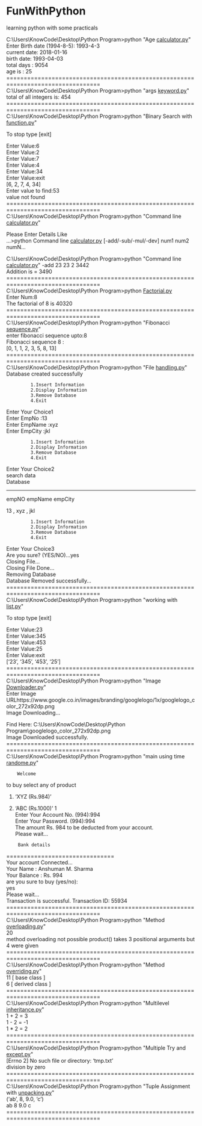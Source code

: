 # FunWithPython
learning python with some practicals

<div id="preview1" class="g-b g-b--t1of2 split split-preview">
  <div id="preview" class="preview-html" preview="" debounce="150"><p>C:\Users\KnowCode\Desktop\Python Program&gt;python "Age <a href="http://calculator.py">calculator.py</a>"<br>
Enter Birth date (1994-8-5): 1993-4-3<br>
current date:  2018-01-16<br>
birth date: 1993-04-03<br>
total days : 9054<br>
age is : 25<br>
=================================================================================<br>
C:\Users\KnowCode\Desktop\Python Program&gt;python "args <a href="http://keyword.py">keyword.py</a>"<br>
total of all integers is: 454<br>
=================================================================================<br>
C:\Users\KnowCode\Desktop\Python Program&gt;python "Binary Search with <a href="http://function.py">function.py</a>"</p>
<p>To stop type [exit]</p>
<p>Enter Value:6<br>
Enter Value:2<br>
Enter Value:7<br>
Enter Value:4<br>
Enter Value:34<br>
Enter Value:exit<br>
[6, 2, 7, 4, 34]<br>
Enter value to find:53<br>
value not found<br>
=================================================================================<br>
C:\Users\KnowCode\Desktop\Python Program&gt;python "Command line <a href="http://calculator.py">calculator.py</a>"</p>
<p>Please Enter Details Like<br>
…&gt;python  Command line <a href="http://calculator.py">calculator.py</a>  [-add/-sub/-mul/-dev] num1 num2 numN…</p>
<p>C:\Users\KnowCode\Desktop\Python Program&gt;python "Command line <a href="http://calculator.py">calculator.py</a>" -add 23 23 2 3442<br>
Addition is =  3490<br>
=================================================================================<br>
C:\Users\KnowCode\Desktop\Python Program&gt;python <a href="http://Factorial.py">Factorial.py</a><br>
Enter Num:8<br>
The factorial of 8 is 40320<br>
=================================================================================<br>
C:\Users\KnowCode\Desktop\Python Program&gt;python "Fibonacci <a href="http://sequence.py">sequence.py</a>"<br>
enter fibonacci sequence upto:8<br>
Fibonacci sequence  8 :<br>
[0, 1, 1, 2, 3, 5, 8, 13]<br>
=================================================================================<br>
C:\Users\KnowCode\Desktop\Python Program&gt;python "File <a href="http://handling.py">handling.py</a>"<br>
Database created successfully</p>
<pre><code>         1.Insert Information
         2.Display Information
         3.Remove Database
         4.Exit
</code></pre>
<p>Enter Your Choice1<br>
Enter EmpNo :13<br>
Enter EmpName :xyz<br>
Enter EmpCity :jkl</p>
<pre><code>         1.Insert Information
         2.Display Information
         3.Remove Database
         4.Exit
</code></pre>
<p>Enter Your Choice2<br>
search data<br>
Database</p>
<hr>
 <p>empNO  empName  empCity</p>
<p>13 , xyz , jkl</p>
<pre><code>         1.Insert Information
         2.Display Information
         3.Remove Database
         4.Exit
</code></pre>
<p>Enter Your Choice3<br>
Are you sure? (YES/NO)…yes<br>
Closing File…<br>
Closing File Done…<br>
Removing Database<br>
Database Removed successfully…<br>
=================================================================================<br>
C:\Users\KnowCode\Desktop\Python Program&gt;python "working with <a href="http://list.py">list.py</a>"</p>
<p>To stop type [exit]</p>
<p>Enter Value:23<br>
Enter Value:345<br>
Enter Value:453<br>
Enter Value:25<br>
Enter Value:exit<br>
[‘23’, ‘345’, ‘453’, ‘25’]<br>
=================================================================================<br>
C:\Users\KnowCode\Desktop\Python Program&gt;python "Image <a href="http://Downloader.py">Downloader.py</a>"<br>
Enter Image URLhttps://www.google.co.in/images/branding/googlelogo/1x/googlelogo_color_272x92dp.png<br>
Image Downloading…</p>
<p>Find Here:  C:\Users\KnowCode\Desktop\Python Program\googlelogo_color_272x92dp.png<br>
Image Downloaded successfully.<br>
=================================================================================<br>
C:\Users\KnowCode\Desktop\Python Program&gt;python "main using time <a href="http://randome.py">randome.py</a>"</p>
<pre><code>    Welcome
</code></pre>
<p>to buy select any of product</p>
<ol>
<li>
<p>‘XYZ (Rs.984)’</p>
</li>
<li>
<p>‘ABC (Rs.1000)’ 1<br>
Enter Your Account No. (994):994<br>
Enter Your Password. (994):994<br>
The amount Rs. 984  to be deducted from your account.<br>
Please wait…</p>
<pre><code> Bank details
</code></pre>
</li>
</ol>
<p>===============================<br>
Your account Connected…<br>
Your Name : Anshuman M. Sharma<br>
Your Balance : Rs. 994<br>
are you sure to buy (yes/no):<br>
yes<br>
Please wait…<br>
Transaction is successful. Transaction ID: 55934<br>
=================================================================================<br>
C:\Users\KnowCode\Desktop\Python Program&gt;python "Method <a href="http://overloading.py">overloading.py</a>"<br>
20<br>
method overloading not possible product() takes 3 positional arguments but 4 were given<br>
=================================================================================<br>
C:\Users\KnowCode\Desktop\Python Program&gt;python "Method <a href="http://overriding.py">overriding.py</a>"<br>
11  [ base class ]<br>
6  [ derived class ]<br>
=================================================================================<br>
C:\Users\KnowCode\Desktop\Python Program&gt;python "Multilevel <a href="http://inheritance.py">inheritance.py</a>"<br>
1 + 2 = 3<br>
1 - 2 = -1<br>
1 * 2 = 2<br>
=================================================================================<br>
C:\Users\KnowCode\Desktop\Python Program&gt;python "Multiple Try and <a href="http://except.py">except.py</a>"<br>
[Errno 2] No such file or directory: ‘tmp.txt’<br>
division by zero<br>
=================================================================================<br>
C:\Users\KnowCode\Desktop\Python Program&gt;python "Tuple Assignment with <a href="http://unpacking.py">unpacking.py</a>"<br>
(‘ab’, 8, 9.0, ‘c’)<br>
ab 8 9.0 c<br>
=================================================================================<br>
</div>
</div>
